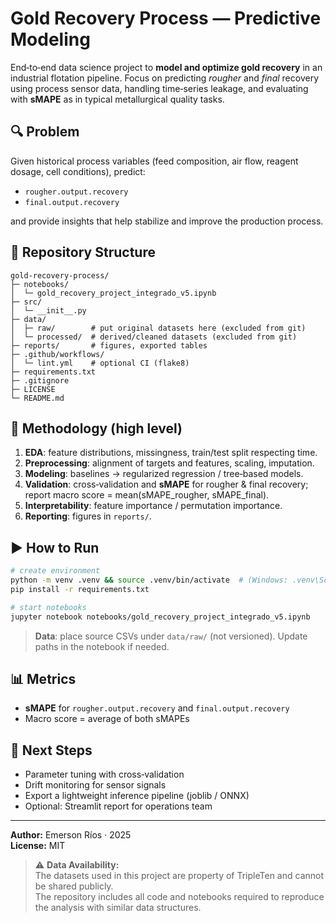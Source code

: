 # Gold Recovery Process — Predictive Modeling

End‑to‑end data science project to **model and optimize gold recovery** in an industrial flotation pipeline.
Focus on predicting *rougher* and *final* recovery using process sensor data, handling time‑series leakage,
and evaluating with **sMAPE** as in typical metallurgical quality tasks.

## 🔍 Problem
Given historical process variables (feed composition, air flow, reagent dosage, cell conditions),
predict:
- `rougher.output.recovery`
- `final.output.recovery`

and provide insights that help stabilize and improve the production process.

## 📁 Repository Structure
```
gold-recovery-process/
├─ notebooks/
│  └─ gold_recovery_project_integrado_v5.ipynb
├─ src/
│  └─ __init__.py
├─ data/
│  ├─ raw/        # put original datasets here (excluded from git)
│  └─ processed/  # derived/cleaned datasets (excluded from git)
├─ reports/       # figures, exported tables
├─ .github/workflows/
│  └─ lint.yml    # optional CI (flake8)
├─ requirements.txt
├─ .gitignore
├─ LICENSE
└─ README.md
```

## 🧪 Methodology (high level)
1. **EDA**: feature distributions, missingness, train/test split respecting time.
2. **Preprocessing**: alignment of targets and features, scaling, imputation.
3. **Modeling**: baselines → regularized regression / tree‑based models.
4. **Validation**: cross‑validation and **sMAPE** for rougher & final recovery;
   report macro score = mean(sMAPE_rougher, sMAPE_final).
5. **Interpretability**: feature importance / permutation importance.
6. **Reporting**: figures in `reports/`.

## ▶️ How to Run
```bash
# create environment
python -m venv .venv && source .venv/bin/activate  # (Windows: .venv\Scripts\activate)
pip install -r requirements.txt

# start notebooks
jupyter notebook notebooks/gold_recovery_project_integrado_v5.ipynb
```

> **Data**: place source CSVs under `data/raw/` (not versioned). Update paths in the notebook if needed.

## 📊 Metrics
- **sMAPE** for `rougher.output.recovery` and `final.output.recovery`
- Macro score = average of both sMAPEs

## 🧭 Next Steps
- Parameter tuning with cross‑validation
- Drift monitoring for sensor signals
- Export a lightweight inference pipeline (joblib / ONNX)
- Optional: Streamlit report for operations team

---

**Author:** Emerson Ríos · 2025  
**License:** MIT

> ⚠️ **Data Availability:**  
> The datasets used in this project are property of TripleTen and cannot be shared publicly.  
> The repository includes all code and notebooks required to reproduce the analysis with similar data structures.

